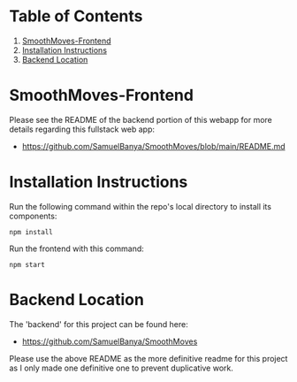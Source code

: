 
# Table of Contents

1.  [SmoothMoves-Frontend](#org60cf823)
2.  [Installation Instructions](#orgc4f256a)
3.  [Backend Location](#org7d3c9f0)


<a id="org60cf823"></a>

# SmoothMoves-Frontend

Please see the README of the backend portion of this webapp for more details regarding this fullstack web app:

-   <https://github.com/SamuelBanya/SmoothMoves/blob/main/README.md>


<a id="orgc4f256a"></a>

# Installation Instructions

Run the following command within the repo's local directory to install its components:

    npm install

Run the frontend with this command:

    npm start


<a id="org7d3c9f0"></a>

# Backend Location

The 'backend' for this project can be found here:

-   <https://github.com/SamuelBanya/SmoothMoves>

Please use the above README as the more definitive readme for this project as I only made one definitive one to prevent duplicative work.
